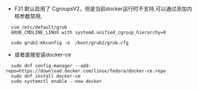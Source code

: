 

* F31 默认启用了 CgroupsV2，但是当前docker运行时不支持,可以通过添加内核参数禁用,
```
  vim /etc/default/grub 
  GRUB_CMDLINE_LINUX with systemd.unified_cgroup_hierarchy=0
  
  sudo grub2-mkconfig -o  /boot/grub2/grub.cfg

```

* 或者直接安装docker-ce

```
  sudo dnf config-manager --add-repo=https://download.docker.com/linux/fedora/docker-ce.repo
  sudo dnf install docker-ce
  sudo systemctl enable --now docker
 
``` 